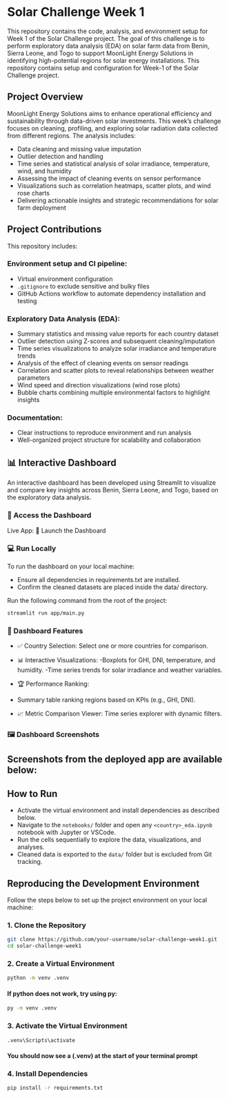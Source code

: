 # Solar Challenge Week 1

This repository contains the code, analysis, and environment setup for Week 1 of the Solar Challenge project. The goal of this challenge is to perform exploratory data analysis (EDA) on solar farm data from Benin, Sierra Leone, and Togo to support MoonLight Energy Solutions in identifying high-potential regions for solar energy installations.
This repository contains setup and configuration for Week-1 of the Solar Challenge project.

## Project Overview

MoonLight Energy Solutions aims to enhance operational efficiency and sustainability through data-driven solar investments. This week’s challenge focuses on cleaning, profiling, and exploring solar radiation data collected from different regions. The analysis includes:

- Data cleaning and missing value imputation
- Outlier detection and handling
- Time series and statistical analysis of solar irradiance, temperature, wind, and humidity
- Assessing the impact of cleaning events on sensor performance
- Visualizations such as correlation heatmaps, scatter plots, and wind rose charts
- Delivering actionable insights and strategic recommendations for solar farm deployment

## Project Contributions

This repository includes:

### Environment setup and CI pipeline:
- Virtual environment configuration
- `.gitignore` to exclude sensitive and bulky files
- GitHub Actions workflow to automate dependency installation and testing

### Exploratory Data Analysis (EDA):
- Summary statistics and missing value reports for each country dataset
- Outlier detection using Z-scores and subsequent cleaning/imputation
- Time series visualizations to analyze solar irradiance and temperature trends
- Analysis of the effect of cleaning events on sensor readings
- Correlation and scatter plots to reveal relationships between weather parameters
- Wind speed and direction visualizations (wind rose plots)
- Bubble charts combining multiple environmental factors to highlight insights

### Documentation:
- Clear instructions to reproduce environment and run analysis
- Well-organized project structure for scalability and collaboration


## 📊 Interactive Dashboard
An interactive dashboard has been developed using Streamlit to visualize and compare key insights across Benin, Sierra Leone, and Togo, based on the exploratory data analysis.

### 🔗 Access the Dashboard
Live App: 🔗 Launch the Dashboard

### 💻 Run Locally
To run the dashboard on your local machine:

- Ensure all dependencies in requirements.txt are installed.
- Confirm the cleaned datasets are placed inside the data/ directory.

Run the following command from the root of the project:

```bash
streamlit run app/main.py
```
### 🧩 Dashboard Features

- ✅ Country Selection: Select one or more countries for comparison.

- 📊 Interactive Visualizations:
     -Boxplots for GHI, DNI, temperature, and humidity.
     -Time series trends for solar irradiance and weather variables.

- 🏆 Performance Ranking:

- Summary table ranking regions based on KPIs (e.g., GHI, DNI).

- 📈 Metric Comparison Viewer: Time series explorer with dynamic filters.

### 🖼️ Dashboard Screenshots
Screenshots from the deployed app are available below:
---

## How to Run

- Activate the virtual environment and install dependencies as described below.
- Navigate to the `notebooks/` folder and open any `<country>_eda.ipynb` notebook with Jupyter or VSCode.
- Run the cells sequentially to explore the data, visualizations, and analyses.
- Cleaned data is exported to the `data/` folder but is excluded from Git tracking.


## Reproducing the Development Environment

Follow the steps below to set up the project environment on your local machine:

### **1. Clone the Repository**

```bash
git clone https://github.com/your-username/solar-challenge-week1.git
cd solar-challenge-week1
```

### **2. Create a Virtual Environment**

``` bash
python -m venv .venv
```
#### If python does not work, try using py:

```bash
py -m venv .venv
```

### **3. Activate the Virtual Environment**

```bash
.venv\Scripts\activate
```
   #### You should now see a (.venv) at the start of your terminal prompt

### **4. Install Dependencies**
```bash
pip install -r requirements.txt
``` 
